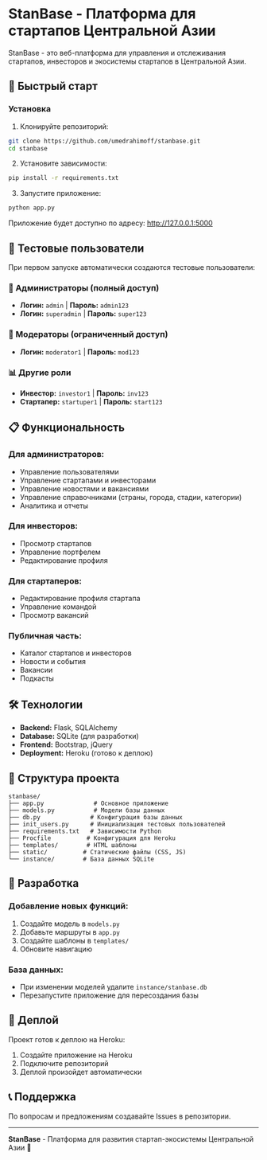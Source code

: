 # StanBase - Платформа для стартапов Центральной Азии

StanBase - это веб-платформа для управления и отслеживания стартапов, инвесторов и экосистемы стартапов в Центральной Азии.

## 🚀 Быстрый старт

### Установка

1. Клонируйте репозиторий:
```bash
git clone https://github.com/umedrahimoff/stanbase.git
cd stanbase
```

2. Установите зависимости:
```bash
pip install -r requirements.txt
```

3. Запустите приложение:
```bash
python app.py
```

Приложение будет доступно по адресу: http://127.0.0.1:5000

## 👥 Тестовые пользователи

При первом запуске автоматически создаются тестовые пользователи:

### 🔐 Администраторы (полный доступ)
- **Логин:** `admin` | **Пароль:** `admin123`
- **Логин:** `superadmin` | **Пароль:** `super123`

### 🔧 Модераторы (ограниченный доступ)
- **Логин:** `moderator1` | **Пароль:** `mod123`

### 📊 Другие роли
- **Инвестор:** `investor1` | **Пароль:** `inv123`
- **Стартапер:** `startuper1` | **Пароль:** `start123`

## 📋 Функциональность

### Для администраторов:
- Управление пользователями
- Управление стартапами и инвесторами
- Управление новостями и вакансиями
- Управление справочниками (страны, города, стадии, категории)
- Аналитика и отчеты

### Для инвесторов:
- Просмотр стартапов
- Управление портфелем
- Редактирование профиля

### Для стартаперов:
- Редактирование профиля стартапа
- Управление командой
- Просмотр вакансий

### Публичная часть:
- Каталог стартапов и инвесторов
- Новости и события
- Вакансии
- Подкасты

## 🛠 Технологии

- **Backend:** Flask, SQLAlchemy
- **Database:** SQLite (для разработки)
- **Frontend:** Bootstrap, jQuery
- **Deployment:** Heroku (готово к деплою)

## 📁 Структура проекта

```
stanbase/
├── app.py              # Основное приложение
├── models.py           # Модели базы данных
├── db.py              # Конфигурация базы данных
├── init_users.py      # Инициализация тестовых пользователей
├── requirements.txt   # Зависимости Python
├── Procfile          # Конфигурация для Heroku
├── templates/        # HTML шаблоны
├── static/          # Статические файлы (CSS, JS)
└── instance/        # База данных SQLite
```

## 🔧 Разработка

### Добавление новых функций:
1. Создайте модель в `models.py`
2. Добавьте маршруты в `app.py`
3. Создайте шаблоны в `templates/`
4. Обновите навигацию

### База данных:
- При изменении моделей удалите `instance/stanbase.db`
- Перезапустите приложение для пересоздания базы

## 🚀 Деплой

Проект готов к деплою на Heroku:

1. Создайте приложение на Heroku
2. Подключите репозиторий
3. Деплой произойдет автоматически

## 📞 Поддержка

По вопросам и предложениям создавайте Issues в репозитории.

---

**StanBase** - Платформа для развития стартап-экосистемы Центральной Азии 🚀 